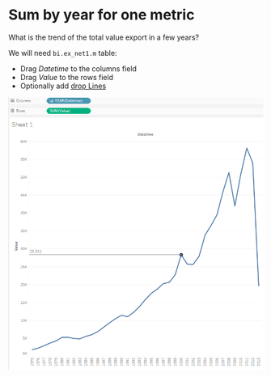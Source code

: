 # Sum by year for one metric

What is the trend of the total value export in a few years?

We will need `bi.ex_net1.m` table:

- Drag _Datetime_ to the columns field
- Drag _Value_ to the rows field
- Optionally add [drop Lines](comparision_of_two_metrics_at_one_bar_graph.md/#drop-lines)

![](images/sum_by_year.png)